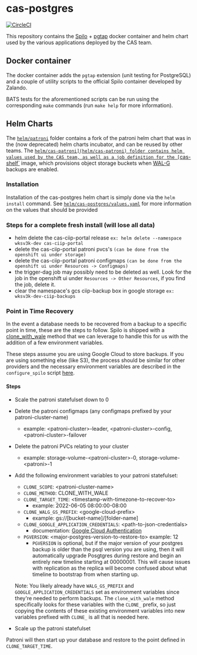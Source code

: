 # cas-postgres

[![CircleCI](https://circleci.com/gh/bcgov/cas-postgres.svg?style=svg)](https://circleci.com/gh/bcgov/cas-postgres)

This repository contains the [Spilo](https://github.com/zalando/spilo/) + [pgtap](https://pgtap.org/) docker container and helm chart used by the various applications deployed by the CAS team.

## Docker container

The docker container adds the `pgtap` extension (unit testing for PostgreSQL) and a couple of utility scripts to the official Spilo container developed by Zalando.

BATS tests for the aforementioned scripts can be run using the corresponding `make` commands (run `make help` for more information).

## Helm Charts

The [`helm/patroni`](helm/patroni) folder contains a fork of the patroni helm chart that was in the (now deprecated) helm charts incubator, and can be reused by other teams.
The [`helm/cas-patroni](helm/cas-patroni) folder contains helm values used by the CAS team, as well as a job definition for the [`cas-shelf`](https://github.com/bcgov/cas-shelf/) image, which provisions object storage buckets when [WAL-G](https://github.com/wal-g/wal-g) backups are enabled.

### Installation

Installation of the cas-postgres helm chart is simply done via the `helm install` command. See [`helm/cas-postgres/values.yaml`](helm/cas-postgres/values.yaml) for more information on the values that should be provided

### Steps for a complete fresh install (will lose all data)

- helm delete the cas-ciip-portal release `ex: helm delete --namespace wksv3k-dev cas-ciip-portal`
- delete the cas-ciip-portal patroni pvcs's `(can be done from the openshift ui under storage)`
- delete the cas-ciip-portal patroni configmaps `(can be done from the openshift ui under Resources -> Configmaps)`
- the trigger-dag job may possibly need to be deleted as well. Look for the job in the openshift ui under `Resources -> Other Resources`, if you find the job, delete it.
- clear the namespace's gcs ciip-backup box in google storage `ex: wksv3k-dev-ciip-backups`


### Point in Time Recovery

In the event a database needs to be recovered from a backup to a specific point in time, these are the steps to follow. Spilo is shipped with a [clone_with_wale](https://github.com/zalando/spilo/blob/30977cc4bb041dcf2d461d39e109eef4d377272f/postgres-appliance/scripts/configure_spilo.py#L227) method that we can leverage to handle this for us with the addition of a few environment variables.

These steps assume you are using Google Cloud to store backups. If you are using something else (like S3), the process should be similar for other providers and the necessary environment variables are described in the `configure_spilo` script [here](https://github.com/zalando/spilo/blob/30977cc4bb041dcf2d461d39e109eef4d377272f/postgres-appliance/scripts/configure_spilo.py#L753).

#### Steps

- Scale the patroni statefulset down to 0
- Delete the patroni configmaps (any configmaps prefixed by your patroni-cluster-name)
  - example: \<patroni-cluster\>-leader, \<patroni-cluster\>-config, \<patroni-cluster\>-failover
- Delete the patroni PVCs relating to your cluster
  - example: storage-volume-\<patroni-cluster\>-0, storage-volume-\<patroni\>-1
- Add the following environment variables to your patroni statefulset:
  - `CLONE_SCOPE`: \<patroni-cluster-name\>
  - `CLONE_METHOD`: CLONE_WITH_WALE
  - `CLONE_TARGET_TIME`: \<timestamp-with-timezone-to-recover-to\>
    - example: 2022-06-05 08:00:00-08:00
  - `CLONE_WALG_GS_PREFIX`: \<google-cloud-prefix\>
    - example: gs://[bucket-name]/[folder-name]
  - `CLONE_GOOGLE_APPLICATION_CREDENTIALS`: \<path-to-json-credentials\>
    - documentation: [Google Cloud Authentication](https://cloud.google.com/docs/authentication/production#passing_variable)
  - `PGVERSION`: \<major-postgres-version-to-restore-to\> example: 12
    - `PGVERSION` is optional, but if the major version of your postgres backup is older than the psql version you are using, then it will automatically upgrade Posgtgres during restore and begin an entirely new timeline starting at 00000001. This will cause issues with replication as the replica will become confused about what timeline to bootstrap from when starting up.

  Note: You likely already have `WALG_GS_PREFIX` and `GOOGLE_APPLICATION_CREDENTIALS` set as environment variables since they're needed to perform backups. The `clone_with_wale` method specifically looks for these variables with the `CLONE_` prefix, so just copying the contents of these existing environment variables into new variables prefixed with `CLONE_` is all that is needed here.

- Scale up the patroni statefulset

Patroni will then start up your database and restore to the point defined in `CLONE_TARGET_TIME`.
